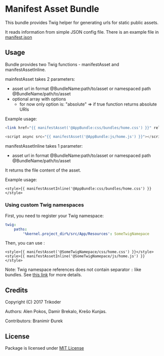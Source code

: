 # Manifest Asset Bundle

This bundle provides Twig helper for generating urls for static public assets.

It reads information from simple JSON config file. There is an example file in
[manifest.json](Tests/Service/test-manifest.json)

## Usage

Bundle provides two Twig functions - manifestAsset and manifestAssetInline.

mainfestAsset takes 2 parameters:

-   asset url in format   @BundleName:path/to/asset or namespaced path @BundleName/path/to/asset
-   optional array with options
    -   for now only option is: "absolute" => if true function returns absolute URIs

Example usage:

```php
<link href="{{ manifestAsset('@AppBundle:css/bundles/home.css') }}" rel="stylesheet" type="text/css">

<script async src="{{ manifestAsset('@AppBundle:js/home.js') }}"></script>
```

manifestAssetInline takes 1 parameter:

-   asset url in format   @BundleName:path/to/asset or namespaced path @BundleName/path/to/asset

It returns the file content of the asset.

Example usage:

```twig
<style>{{ manifestAssetInline('@AppBundle:css/bundles/home.css') }}</style>
```
### Using custom Twig namespaces

First, you need to register your Twig namespace:
```yml
twig:
    paths:
        '%kernel.project_dir%/src/App/Resources': SomeTwigNamepace
```

Then, you can use :
```twig
<style>{{ manifestAsset('@SomeTwigNamepace/css/home.css') }}</style>
<style>{{ manifestAssetInline('@SomeTwigNamepace/js/home.js') }}</style>
```

Note: Twig namespace references does not contain separator `:` like bundles. See [this link](https://symfony.com/doc/current/templating/namespaced_paths.html) for more details.



## Credits

Copyright (C) 2017 Trikoder

Authors: Alen Pokos, Damir Brekalo, Krešo Kunjas.

Contributors: Branimir Đurek

## License

Package is licensed under [MIT License](./LICENSE)
